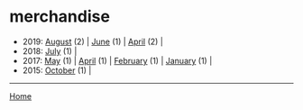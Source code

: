 # merchandise

  * 2019: 
      [August](./merchandise-2019-08.md) (2) | 
      [June](./merchandise-2019-06.md) (1) | 
      [April](./merchandise-2019-04.md) (2) | 
  * 2018: 
      [July](./merchandise-2018-07.md) (1) | 
  * 2017: 
      [May](./merchandise-2017-05.md) (1) | 
      [April](./merchandise-2017-04.md) (1) | 
      [February](./merchandise-2017-02.md) (1) | 
      [January](./merchandise-2017-01.md) (1) | 
  * 2015: 
      [October](./merchandise-2015-10.md) (1) | 

----

[Home](../)
